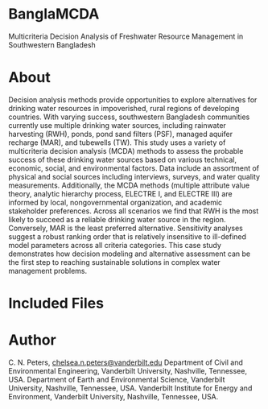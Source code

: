 # BanglaMCDA
Multicriteria Decision Analysis of Freshwater Resource Management in Southwestern Bangladesh

# About
Decision analysis methods provide opportunities to explore alternatives for drinking water resources in impoverished, rural regions of developing countries. With varying success, southwestern Bangladesh communities currently use multiple drinking water sources, including rainwater harvesting (RWH), ponds, pond sand filters (PSF), managed aquifer recharge (MAR), and tubewells (TW). This study uses a variety of multicriteria decision analysis (MCDA) methods to assess the probable success of these drinking water sources based on various technical, economic, social, and environmental factors. Data include an assortment of physical and social sources including interviews, surveys, and water quality measurements.  Additionally, the MCDA methods (multiple attribute value theory, analytic hierarchy process, ELECTRE I, and ELECTRE III) are informed by local, nongovernmental organization, and academic stakeholder preferences. Across all scenarios we find that RWH is the most likely to succeed as a reliable drinking water source in the region. Conversely, MAR is the least preferred alternative. Sensitivity analyses suggest a robust ranking order that is relatively insensitive to ill-defined model parameters across all criteria categories. This case study demonstrates how decision modeling and alternative assessment can be the first step to reaching sustainable solutions in complex water management problems.

# Included Files



# Author
C. N. Peters, chelsea.n.peters@vanderbilt.edu
Department of Civil and Environmental Engineering, Vanderbilt University, Nashville, Tennessee, USA. 
Department of Earth and Environmental Science, Vanderbilt University, Nashville, Tennessee, USA. 
Vanderbilt Institute for Energy and Environment, Vanderbilt University, Nashville, Tennessee, USA.
